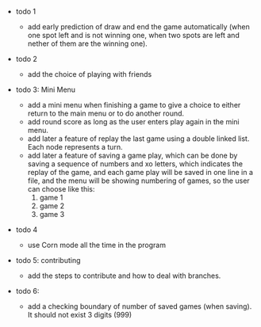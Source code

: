 - todo 1

  - add early prediction of draw and end the game automatically (when one spot left and is not winning one, when two spots are left and nether of them are the winning one).

- todo 2

  - add the choice of playing with friends

- todo 3: Mini Menu

  - add a mini menu when finishing a game to give a choice to either return to the main menu or to do another round.
  - add round score as long as the user enters play again in the mini menu.
  - add later a feature of replay the last game using a double linked list. Each node represents a turn.
  - add later a feature of saving a game play, which can be done by saving a sequence of numbers and xo letters, which indicates the replay of the game, and each game play will be saved in one line in a file, and the menu will be showing numbering of games, so the user can choose like this:
    1. game 1
    2. game 2
    3. game 3

- todo 4

  - use Corn mode all the time in the program

- todo 5: contributing
  - add the steps to contribute and how to deal with branches.


- todo 6:
  - add a checking boundary of number of saved games (when saving). It should not exist 3 digits (999)